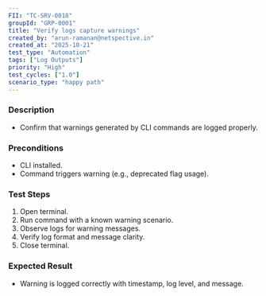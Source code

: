 ```yaml
---
FII: "TC-SRV-0018"
groupId: "GRP-0001"
title: "Verify logs capture warnings"
created_by: "arun-ramanan@netspective.in"
created_at: "2025-10-21"
test_type: "Automation"
tags: ["Log Outputs"]
priority: "High"
test_cycles: ["1.0"]
scenario_type: "happy path"
---
```


### Description

- Confirm that warnings generated by CLI commands are logged properly.

### Preconditions

- CLI installed.  
- Command triggers warning (e.g., deprecated flag usage).

### Test Steps

1. Open terminal.  
2. Run command with a known warning scenario.  
3. Observe logs for warning messages.  
4. Verify log format and message clarity.  
5. Close terminal.

### Expected Result

- Warning is logged correctly with timestamp, log level, and message.
